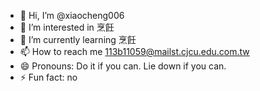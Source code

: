 - 👋 Hi, I’m @xiaocheng006
- 👀 I’m interested in 烹飪
- 🌱 I’m currently learning 烹飪
- 📫 How to reach me 113b11059@mailst.cjcu.edu.com.tw
- 😄 Pronouns: Do it if you can. Lie down if you can.
- ⚡ Fun fact: no

<!---
xiaocheng006/xiaocheng006 is a ✨ special ✨ repository because its `README.md` (this file) appears on your GitHub profile.
You can click the Preview link to take a look at your changes.
--->
